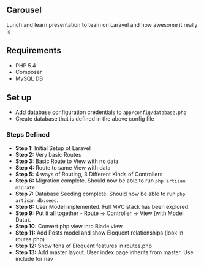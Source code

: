 ## Carousel

Lunch and learn presentation to team on Laravel and how awesome it really is

## Requirements

* PHP 5.4
* Composer
* MySQL DB

## Set up

* Add database configuration credentials to `app/config/database.php`
* Create database that is defined in the above config file

### Steps Defined

* **Step 1:** Initial Setup of Laravel
* **Step 2:** Very basic Routes
* **Step 3:** Basic Route to View with no data
* **Step 4:** Route to same View with data
* **Step 5:** 4 ways of Routing, 3 Different Kinds of Controllers
* **Step 6:** Migration complete. Should now be able to run `php artisan migrate`.
* **Step 7:** Database Seeding complete. Should now be able to run `php artisan db:seed`.
* **Step 8:** User Model implemented. Full MVC stack has been explored.
* **Step 9:** Put it all together - Route -> Controller -> View (with Model Data).
* **Step 10:** Convert php view into Blade view.
* **Step 11:** Add Posts model and show Eloquent relationships (look in routes.php)
* **Step 12:** Show tons of Eloquent features in routes.php
* **Step 13:** Add master layout. User index page inherits from master. Use include for nav
